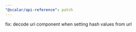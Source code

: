 ```yaml
---
"@scalar/api-reference": patch
---
```


fix: decode uri component when setting hash values from url
